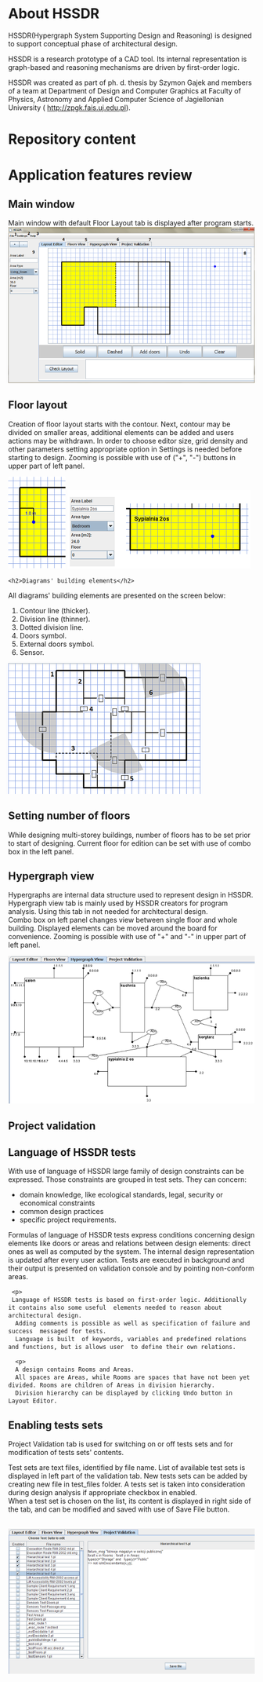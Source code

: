 <html>
 <head>
<meta charset="UTF-8">
</head>
<body>
 
  <h1>About HSSDR</h1> 
 
 
 
 <p> HSSDR(Hypergraph System Supporting Design and Reasoning) is designed to support conceptual   phase of architectural design. 
 </p>
 <p>
 HSSDR is a research prototype of a CAD tool. Its internal  representation is graph-based and reasoning mechanisms are driven by first-order logic. </p>
 <p>
 HSSDR was created as part of ph. d. thesis by Szymon Gajek and members of a team at Department of Design and Computer Graphics
 at Faculty of Physics, Astronomy and Applied Computer Science of Jagiellonian University
 ( <a href="http://zpgk.fais.uj.edu.pl">http://zpgk.fais.uj.edu.pl</a>).  
 </p>
 <h1 id="sec_window"> Repository content </h1> 
 
 <h1 id="sec_window"> Application features review </h1> 
  <h2 id="sec_window"> Main window </h2> 
 Main window with default Floor Layout tab is displayed after program starts.

 <br/>
 <img alt="" src="UI_layout_editor.png"/> 
  
  <h2 id="sec_layout">Floor layout</h2>
 
<p>
Creation of floor layout starts with the contour. Next,  contour may be divided on smaller areas, additional elements can be added  
and users actions may be withdrawn.
In order to choose editor size,  grid density and other parameters setting appropriate option in Settings is needed before starting to design.
Zooming is possible with use of  ("+", "-") buttons in upper  part of left panel. 
</p>
  <img alt="" src="layout_division.png"/> 
   <img alt="" src="layout_select_edit.png"/> 
   
    <h2>Diagrams' building elements</h2>
<p>
 All diagrams' building elements are presented on the screen below:
</p>
 <ol>
<li>Contour line (thicker).</li>
<li>Division line (thinner).</li>
<li>Dotted division line.</li>
<li>Doors symbol.</li>
<li>External doors symbol.</li>
<li>Sensor.</li>
</ol>
 <img alt="" src="layout_elements.png"/>
 
  <h2>Setting number of floors</h2>
 <p>
 While designing multi-storey buildings, number of floors has to be set prior to start of designing.
 Current floor for edition can be set with use of combo box  in the left panel. 
</p>

<h2 id="sec_hyper">Hypergraph view</h2>
 
  <p>
  Hypergraphs are internal data structure used to represent design in HSSDR.
  Hypergraph view tab is mainly used by HSSDR creators for program analysis. Using this tab in not needed for architectural design.<br/>
  Combo box on left panel changes  view between single floor and whole building. Displayed elements can be moved around the board for convenience. 
  Zooming is possible with use of  "+" and  "-" in upper part of left panel.
  
</p>
 <img alt="" src="hyper view.png"/> 
 
 <h2 id="sec_validation">Project validation</h2>
 
 
   <h2>Language of HSSDR tests</h2>
  
   <p>
   With use of language of HSSDR large family of design constraints can be expressed. Those constraints are grouped in test sets. 
   They can concern: 
 </p>
 <ul>
<li>domain knowledge, like ecological standards, legal, security or economical constraints </li>
<li>common design practices</li>
<li>specific project requirements.</li>
   </ul>
  
   <p> 
   Formulas of language of HSSDR tests express conditions concerning design elements  like doors or areas 
   and relations between design elements: direct ones as well as computed by the system. 
   The internal design representation is updated after every user action. 
   Tests are executed in background and their output is presented on validation console  and by pointing non-conform areas.
    
   </p>
   
  
     <p> 
	 Language of HSSDR tests is based on first-order logic. Additionally it contains also some useful  elements needed to reason about architectural design. 
	  Adding comments is possible as well as specification of failure and success  messaged for tests.
	  Language is built  of keywords, variables and predefined relations and functions, but is allows user  to define their own relations.  
 </p>
 
      <p> 
	  A design contains Rooms and Areas. 
	  All spaces are Areas, while Rooms are spaces that have not been yet divided. Rooms are children of Areas in division hierarchy. 
	  Division hierarchy can be displayed by clicking Undo button in Layout Editor. 
 </p>
 
 
 
   <h2>Enabling tests sets</h2>
  
   <p>
   Project Validation tab is used for switching on or off tests sets and for modification of tests sets' contents.  <br/>
   
 Test sets are text files, identified by file name. List of available test sets is displayed in left part of the validation tab.
  New tests sets can be added by creating new file in test_files folder.
  A tests set is taken into consideration during design analysis if appropriate checkbox in enabled. <br/>
  When a test set is chosen on the list, its content is displayed in right side of the tab, and can be modified
  and saved with use of Save File button. 

  
 </p>
 </br>
 <img alt="" src="validation.png"/>
 
 
</body>
</html>
